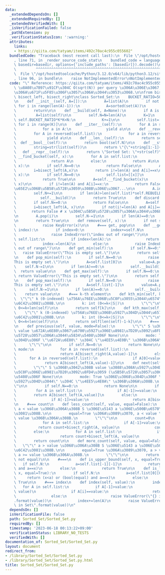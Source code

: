 ```yaml
---
data:
  _extendedDependsOn: []
  _extendedRequiredBy: []
  _extendedVerifiedWith: []
  _isVerificationFailed: false
  _pathExtension: py
  _verificationStatusIcon: ':warning:'
  attributes:
    links:
    - https://qiita.com/tatyam/items/492c70ac4c955c055602"
  bundledCode: "Traceback (most recent call last):\n  File \"/opt/hostedtoolcache/Python/3.12.0/x64/lib/python3.12/site-packages/onlinejudge_verify/documentation/build.py\"\
    , line 71, in _render_source_code_stat\n    bundled_code = language.bundle(stat.path,\
    \ basedir=basedir, options={'include_paths': [basedir]}).decode()\n          \
    \         ^^^^^^^^^^^^^^^^^^^^^^^^^^^^^^^^^^^^^^^^^^^^^^^^^^^^^^^^^^^^^^^^^^^^^^^^^^^^^^^^^\n\
    \  File \"/opt/hostedtoolcache/Python/3.12.0/x64/lib/python3.12/site-packages/onlinejudge_verify/languages/python.py\"\
    , line 96, in bundle\n    raise NotImplementedError\nNotImplementedError\n"
  code: "\" Reference: https://qiita.com/tatyam/items/492c70ac4c955c055602\"\n# \u203B\
    \ \u8A08\u7B97\u91CF\u304C O(sqrt(N)) per query \u306A\u306E\u3067, \u904E\u5EA6\
    \u306A\u671F\u5F85\u306F\u3057\u306A\u3044\u3053\u3068.\n\nfrom bisect import\
    \ bisect_left, bisect_right\nclass Sorted_Set:\n    BUCKET_RATIO=50\n    REBUILD_RATIO=170\n\
    \n    def __init__(self, A=[]):\n        A=list(A)\n        if not all(A[i]<A[i+1]\
    \ for i in range(len(A)-1)):\n            A=sorted(set(A))\n        self.__build(A)\n\
    \        return\n\n    def __build(self, A=None):\n        if A is None:\n   \
    \         A=list(self)\n\n        self.N=N=len(A)\n        K=1\n        while\
    \ self.BUCKET_RATIO*K*K<N:\n            K+=1\n\n        self.list=[A[N*i//K: N*(i+1)//K]\
    \ for i in range(K)]\n\n    def __iter__(self):\n        for A in self.list:\n\
    \            for a in A:\n                yield a\n\n    def __reversed__(self):\n\
    \        for A in reversed(self.list):\n            for a in reversed(A):\n  \
    \              yield a\n\n    def __len__(self):\n        return self.N\n\n  \
    \  def __bool__(self):\n        return bool(self.N)\n\n    def __str__(self):\n\
    \        string=str(list(self))\n        return \"{\"+string[1:-1]+\"}\"\n\n \
    \   def __repr__(self):\n        return \"Sorted Set: \"+str(self)\n\n    def\
    \ __find_bucket(self, x):\n        for A in self.list:\n            if x<=A[-1]:\n\
    \                return A\n        else:\n            return A\n\n    def __contains__(self,\
    \ x):\n        if self.N==0:\n            return False\n\n        A=self.__find_bucket(x)\n\
    \        i=bisect_left(A,x)\n        return i!=len(A) and A[i]==x\n\n    def add(self,\
    \ x):\n        if self.N==0:\n            self.list=[[x]]\n            self.N+=1\n\
    \            return True\n\n        A=self.__find_bucket(x)\n        i=bisect_left(A,\
    \ x)\n\n        if i!=len(A) and A[i]==x:\n            return False # x \u304C\
    \u65E2\u306B\u5B58\u5728\u3059\u308B\u306E\u3067...\n\n        A.insert(i,x)\n\
    \        self.N+=1\n\n        if len(A)>len(self.list)*self.REBUILD_RATIO:\n \
    \           self.__build()\n        return True\n\n    def discard(self, x):\n\
    \        if self.N==0:\n            return False\n\n        A=self.__find_bucket(x)\n\
    \        i=bisect_left(A, x)\n\n        if not(i!=len(A) and A[i]==x):\n     \
    \       return False # x \u304C\u5B58\u5728\u3057\u306A\u3044\u306E\u3067...\n\
    \n        A.pop(i)\n        self.N-=1\n\n        if len(A)==0:\n            self.__build()\n\
    \n        return True\n\n    def remove(self, x):\n        if not self.discard(x):\n\
    \            raise KeyError(x)\n\n    #=== get, pop\n\n    def __getitem__(self,\
    \ index):\n        if index<0:\n            index+=self.N\n            if index<0:\n\
    \                raise IndexError(\"index out of range\")\n\n        for A in\
    \ self.list:\n            if index<len(A):\n                return A[index]\n\
    \            index-=len(A)\n        else:\n            raise IndexError(\"index\
    \ out of range\")\n\n    def get_min(self):\n        if self.N==0:\n         \
    \   raise ValueError(\"This is empty set.\")\n\n        return self.list[0][0]\n\
    \n    def pop_min(self):\n        if self.N==0:\n            raise ValueError(\"\
    This is empty set.\")\n\n        A=self.list[0]\n        value=A.pop(0)\n    \
    \    self.N-=1\n\n        if len(A)==0:\n            self.__build()\n\n      \
    \  return value\n\n    def get_max(self):\n        if self.N==0:\n           \
    \ return ValueError(\"This is empty set.\")\n\n        return self.list[-1][-1]\n\
    \n    def pop_max(self):\n        if self.N==0:\n            raise ValueError(\"\
    This is empty set.\")\n\n        A=self.list[-1]\n        value=A.pop(-1)\n  \
    \      self.N-=1\n\n        if len(A)==0:\n            self.__build()\n\n    \
    \    return value\n\n    #=== k-th element\n    def kth_min(self, k):\n      \
    \  \"\"\" k (0-indexed) \u756A\u76EE\u306B\u5C0F\u3055\u3044\u6574\u6570\u3092\
    \u6C42\u3081\u308B.\n\n        k: int (0<=k<|S|)\n        \"\"\"\n\n        assert\
    \ 0<=k<len(self)\n\n        return self[k]\n\n    def kth_max(self, k):\n    \
    \    \"\"\" k (0-indexed) \u756A\u76EE\u306B\u5927\u304D\u3044\u6574\u6570\u3092\
    \u6C42\u3081\u308B.\n\n        k: int (0<=k<|S|)\n        \"\"\"\n\n        assert\
    \ 0<=k<len(self)\n\n        return self[len(self)-1-k]\n\n    #=== previous, next\n\
    \n    def previous(self, value, mode=False):\n        \"\"\" S \u306B\u3042\u308B\
    \ value \u672A\u6E80\u3067\u6700\u5927\u306E\u8981\u7D20\u3092\u8FD4\u3059 (\u5B58\
    \u5728\u3057\u306A\u3044\u5834\u5408\u306F None)\n\n        mode: True \u306E\u3068\
    \u304D\u306F \"\u672A\u6E80\" \u304C \"\u4EE5\u4E0B\" \u306B\u306A\u308B.\n  \
    \      \"\"\"\n\n        if self.N==0:\n            return None\n\n        if\
    \ mode:\n            for A in reversed(self.list):\n                if A[0]<=value:\n\
    \                    return A[bisect_right(A,value)-1]\n        else:\n      \
    \      for A in reversed(self.list):\n                if A[0]<value:\n       \
    \             return A[bisect_left(A,value)-1]\n\n    def next(self, value, mode=False):\n\
    \        \"\"\" S \u306B\u3042\u308B value \u3088\u308A\u5927\u304D\u3044\u6700\
    \u5C0F\u306E\u8981\u7D20\u3092\u8FD4\u3059 (\u5B58\u5728\u3057\u306A\u3044\u5834\
    \u5408\u306F None)\n\n        mode: True \u306E\u3068\u304D\u306F \"\u3088\u308A\
    \u5927\u304D\u3044\" \u304C \"\u4EE5\u4E0A\" \u306B\u306A\u308B.\n        \"\"\
    \"\n\n        if self.N==0:\n            return None\n\n        if mode:\n   \
    \         for A in self.list:\n                if A[-1]>=value:\n            \
    \        return A[bisect_left(A,value)]\n        else:\n            for A in self.list:\n\
    \                if A[-1]>value:\n                    return A[bisect_right(A,value)]\n\
    \n    #=== count\n    def less_count(self, value, equal=False):\n        \"\"\"\
    \ a < value \u3068\u306A\u308B S \u306E\u5143 a \u306E\u500B\u6570\u3092\u6C42\
    \u3081\u308B.\n\n        equal=True \u306A\u3089\u3070, a < value \u304C a <=\
    \ value \u306B\u306A\u308B.\n        \"\"\"\n\n        count=0\n        if equal:\n\
    \            for A in self.list:\n                if A[-1]>value:\n          \
    \          return count+bisect_right(A, value)\n                count+=len(A)\n\
    \        else:\n            for A in self.list:\n                if A[-1]>=value:\n\
    \                    return count+bisect_left(A, value)\n                count+=len(A)\n\
    \        return count\n\n    def more_count(self, value, equal=False):\n     \
    \   \"\"\" a > value \u3068\u306A\u308B S \u306E\u5143 a \u306E\u500B\u6570\u3092\
    \u6C42\u3081\u308B.\n\n        equal=True \u306A\u3089\u3070, a > value \u304C\
    \ a >= value \u306B\u306A\u308B.\n        \"\"\"\n\n        return self.N-self.less_count(value,\
    \ not equal)\n\n    #===\n    def is_upper_bound(self, x, equal=True):\n     \
    \   if self.N:\n            a=self.list[-1][-1]\n            return (a<x) or (bool(equal)\
    \ and a==x)\n        else:\n            return True\n\n    def is_lower_bound(self,\
    \ x, equal=True):\n        if self.N:\n            a=self.list[0][0]\n       \
    \     return (x<a) or (bool(equal) and a==x)\n        else:\n            return\
    \ True\n\n    #=== index\n    def index(self, value):\n        index=0\n     \
    \   for A in self.list:\n            if A[-1]>value:\n                i=bisect_left(A,\
    \ value)\n                if A[i]==value:\n                    return index+i\n\
    \                else:\n                    raise ValueError(\"{} is not in Set\"\
    .format(value))\n            index+=len(A)\n        raise ValueError(\"{} is not\
    \ in Set\".format(value))\n"
  dependsOn: []
  isVerificationFile: false
  path: Sorted_Set/Sorted_Set.py
  requiredBy: []
  timestamp: '2023-06-18 00:13:22+09:00'
  verificationStatus: LIBRARY_NO_TESTS
  verifiedWith: []
documentation_of: Sorted_Set/Sorted_Set.py
layout: document
redirect_from:
- /library/Sorted_Set/Sorted_Set.py
- /library/Sorted_Set/Sorted_Set.py.html
title: Sorted_Set/Sorted_Set.py
---
```

